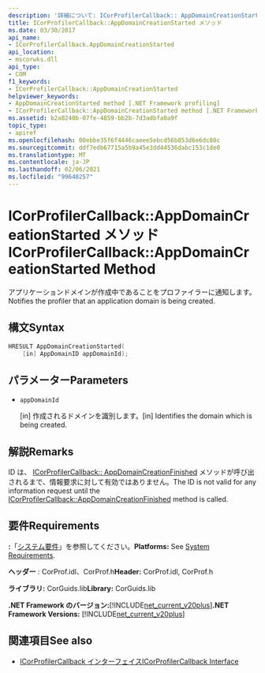 ```yaml
---
description: '詳細について: ICorProfilerCallback:: AppDomainCreationStarted メソッド'
title: ICorProfilerCallback::AppDomainCreationStarted メソッド
ms.date: 03/30/2017
api_name:
- ICorProfilerCallback.AppDomainCreationStarted
api_location:
- mscorwks.dll
api_type:
- COM
f1_keywords:
- ICorProfilerCallback::AppDomainCreationStarted
helpviewer_keywords:
- AppDomainCreationStarted method [.NET Framework profiling]
- ICorProfilerCallback::AppDomainCreationStarted method [.NET Framework profiling]
ms.assetid: b2a8240b-07fe-4859-bb2b-7d3adbfa0a9f
topic_type:
- apiref
ms.openlocfilehash: 00ebbe35f6f4446caeee5ebcd56b853d6e6dc80c
ms.sourcegitcommit: ddf7edb67715a5b9a45e3dd44536dabc153c1de0
ms.translationtype: MT
ms.contentlocale: ja-JP
ms.lasthandoff: 02/06/2021
ms.locfileid: "99648257"
---
```

# <a name="icorprofilercallbackappdomaincreationstarted-method"></a><span data-ttu-id="234b6-103">ICorProfilerCallback::AppDomainCreationStarted メソッド</span><span class="sxs-lookup"><span data-stu-id="234b6-103">ICorProfilerCallback::AppDomainCreationStarted Method</span></span>

<span data-ttu-id="234b6-104">アプリケーションドメインが作成中であることをプロファイラーに通知します。</span><span class="sxs-lookup"><span data-stu-id="234b6-104">Notifies the profiler that an application domain is being created.</span></span>  
  
## <a name="syntax"></a><span data-ttu-id="234b6-105">構文</span><span class="sxs-lookup"><span data-stu-id="234b6-105">Syntax</span></span>  
  
```cpp  
HRESULT AppDomainCreationStarted(  
    [in] AppDomainID appDomainId);  
```  
  
## <a name="parameters"></a><span data-ttu-id="234b6-106">パラメーター</span><span class="sxs-lookup"><span data-stu-id="234b6-106">Parameters</span></span>

- `appDomainId`

  <span data-ttu-id="234b6-107">\[in] 作成されるドメインを識別します。</span><span class="sxs-lookup"><span data-stu-id="234b6-107">\[in] Identifies the domain which is being created.</span></span>
  
## <a name="remarks"></a><span data-ttu-id="234b6-108">解説</span><span class="sxs-lookup"><span data-stu-id="234b6-108">Remarks</span></span>  

 <span data-ttu-id="234b6-109">ID は、 [ICorProfilerCallback:: AppDomainCreationFinished](icorprofilercallback-appdomaincreationfinished-method.md) メソッドが呼び出されるまで、情報要求に対して有効ではありません。</span><span class="sxs-lookup"><span data-stu-id="234b6-109">The ID is not valid for any information request until the [ICorProfilerCallback::AppDomainCreationFinished](icorprofilercallback-appdomaincreationfinished-method.md) method is called.</span></span>  
  
## <a name="requirements"></a><span data-ttu-id="234b6-110">要件</span><span class="sxs-lookup"><span data-stu-id="234b6-110">Requirements</span></span>  

 <span data-ttu-id="234b6-111">**:**「[システム要件](../../get-started/system-requirements.md)」を参照してください。</span><span class="sxs-lookup"><span data-stu-id="234b6-111">**Platforms:** See [System Requirements](../../get-started/system-requirements.md).</span></span>  
  
 <span data-ttu-id="234b6-112">**ヘッダー** : CorProf.idl、CorProf.h</span><span class="sxs-lookup"><span data-stu-id="234b6-112">**Header:** CorProf.idl, CorProf.h</span></span>  
  
 <span data-ttu-id="234b6-113">**ライブラリ:** CorGuids.lib</span><span class="sxs-lookup"><span data-stu-id="234b6-113">**Library:** CorGuids.lib</span></span>  
  
 <span data-ttu-id="234b6-114">**.NET Framework のバージョン:**[!INCLUDE[net_current_v20plus](../../../../includes/net-current-v20plus-md.md)]</span><span class="sxs-lookup"><span data-stu-id="234b6-114">**.NET Framework Versions:** [!INCLUDE[net_current_v20plus](../../../../includes/net-current-v20plus-md.md)]</span></span>  
  
## <a name="see-also"></a><span data-ttu-id="234b6-115">関連項目</span><span class="sxs-lookup"><span data-stu-id="234b6-115">See also</span></span>

- [<span data-ttu-id="234b6-116">ICorProfilerCallback インターフェイス</span><span class="sxs-lookup"><span data-stu-id="234b6-116">ICorProfilerCallback Interface</span></span>](icorprofilercallback-interface.md)
